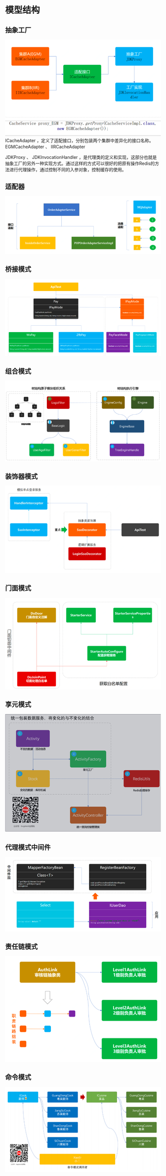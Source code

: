 # 模型结构

## 抽象工厂

![abstract](screenshot/abstract.png)
ICacheAdapter ，定义了适配接⼝，分别包装两个集群中差异化的接⼝名称。 EGMCacheAdapter 、 IIRCacheAdapter

JDKProxy 、 JDKInvocationHandler ，是代理类的定义和实现，这部分也就是抽象⼯⼚的另外⼀种实现⽅式。通过这样的⽅式可以很好的把原有操作Redis的⽅法进⾏代理操作，通过控制不同的⼊参对象，控制缓存的使⽤。

## 适配器

![adapter](screenshot/adapter.png)

## 桥接模式

![bridge.png](screenshot/bridge.png)

## 组合模式

![combination](screenshot/combination.png)

## 装饰器模式

![decorator](screenshot/decorator.png)

## ⻔⾯模式

![facade](screenshot/facade.png)

## 享元模式

![flyweight.png](screenshot/flyweight.png)

## 代理模式中间件

![proxy.png](screenshot/proxy.png)

## 责任链模式

![responsibility.png](screenshot/responsibility.png)

## 命令模式

![command.png](screenshot/command.png)
